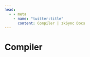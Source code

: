 ```yaml
---
head:
  - - meta
    - name: "twitter:title"
      content: Compiler | zkSync Docs
---
```


# Compiler
